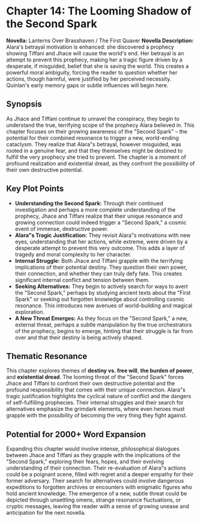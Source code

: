 # Chapter 14: The Looming Shadow of the Second Spark

**Novella:** Lanterns Over Brasshaven / The First Quaver
**Novella Description:** Alara's betrayal motivation is enhanced: she discovered a prophecy showing Tiffani and Jhace will cause the world's end. Her betrayal is an attempt to prevent this prophecy, making her a tragic figure driven by a desperate, if misguided, belief that she is saving the world. This creates a powerful moral ambiguity, forcing the reader to question whether her actions, though harmful, were justified by her perceived necessity. Quinlan's early memory gaps or subtle influences will begin here.

## Synopsis

As Jhace and Tiffani continue to unravel the conspiracy, they begin to understand the true, terrifying scope of the prophecy Alara believed in. This chapter focuses on their growing awareness of the "Second Spark" – the potential for their combined resonance to trigger a new, world-ending cataclysm. They realize that Alara"s betrayal, however misguided, was rooted in a genuine fear, and that they themselves might be destined to fulfill the very prophecy she tried to prevent. The chapter is a moment of profound realization and existential dread, as they confront the possibility of their own destructive potential.

## Key Plot Points

*   **Understanding the Second Spark:** Through their continued investigation and perhaps a more complete understanding of the prophecy, Jhace and Tiffani realize that their unique resonance and growing connection could indeed trigger a "Second Spark," a cosmic event of immense, destructive power.
*   **Alara"s Tragic Justification:** They revisit Alara"s motivations with new eyes, understanding that her actions, while extreme, were driven by a desperate attempt to prevent this very outcome. This adds a layer of tragedy and moral complexity to her character.
*   **Internal Struggle:** Both Jhace and Tiffani grapple with the terrifying implications of their potential destiny. They question their own power, their connection, and whether they can truly defy fate. This creates significant internal conflict and tension between them.
*   **Seeking Alternatives:** They begin to actively search for ways to avert the "Second Spark," perhaps by studying ancient texts about the "First Spark" or seeking out forgotten knowledge about controlling cosmic resonance. This introduces new avenues of world-building and magical exploration.
*   **A New Threat Emerges:** As they focus on the "Second Spark," a new, external threat, perhaps a subtle manipulation by the true orchestrators of the prophecy, begins to emerge, hinting that their struggle is far from over and that their destiny is being actively shaped.

## Thematic Resonance

This chapter explores themes of **destiny vs. free will**, **the burden of power**, and **existential dread**. The looming threat of the "Second Spark" forces Jhace and Tiffani to confront their own destructive potential and the profound responsibility that comes with their unique connection. Alara"s tragic justification highlights the cyclical nature of conflict and the dangers of self-fulfilling prophecies. Their internal struggles and their search for alternatives emphasize the grimdark elements, where even heroes must grapple with the possibility of becoming the very thing they fight against.

## Potential for 2000+ Word Expansion

Expanding this chapter would involve intense, philosophical dialogues between Jhace and Tiffani as they grapple with the implications of the "Second Spark," exploring their fears, hopes, and their evolving understanding of their connection. Their re-evaluation of Alara"s actions could be a poignant scene, filled with regret and a deeper empathy for their former adversary. Their search for alternatives could involve dangerous expeditions to forgotten archives or encounters with enigmatic figures who hold ancient knowledge. The emergence of a new, subtle threat could be depicted through unsettling omens, strange resonance fluctuations, or cryptic messages, leaving the reader with a sense of growing unease and anticipation for the next novella.
